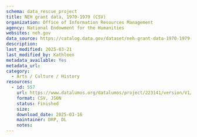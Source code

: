 ```yaml
---
schema: data_rescue_project 
title: NEH grant data, 1970-1979 (CSV)
organization: Office of Information Resources Management
agency: National Endowment for the Humanities
websites: neh.gov
data_source: https://catalog.data.gov/dataset/neh-grant-data-1970-1979-csv
description: 
last_modified: 2025-03-21
last_modified_by: Kathleen
metadata_available: Yes
metadata_url: 
category:
  - Arts / Culture / History
resources:
  - id: 557
    url: https://www.datalumos.org/datalumos/project/223141/version/V1/view
    format: CSV, JSON
    status: Finished
    size: 
    download_date: 2025-03-16
    maintainer: DRP, DL
    notes: 
---
```

